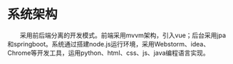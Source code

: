 # 系统架构

&emsp;&emsp;采用前后端分离的开发模式。前端采用mvvm架构，引入vue；后台采用jpa和springboot。系统通过搭建node.js运行环境，采用Webstorm、idea、Chrome等开发工具，运用python、html、css、js、java编程语言实现。
